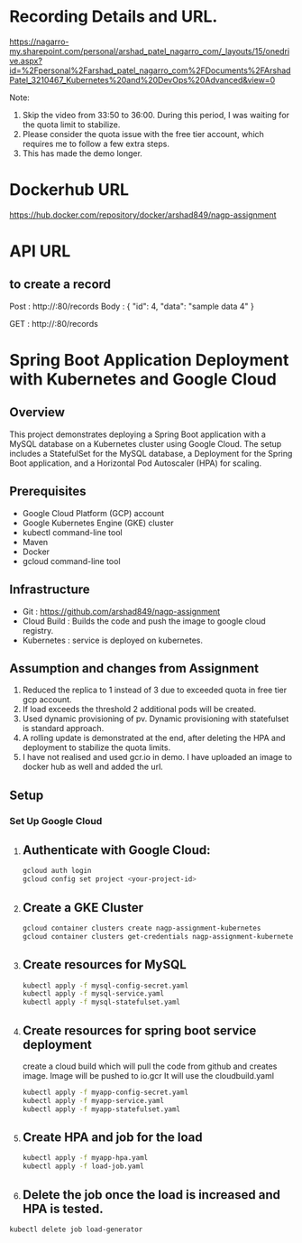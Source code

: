 # Recording Details and URL.

https://nagarro-my.sharepoint.com/personal/arshad_patel_nagarro_com/_layouts/15/onedrive.aspx?id=%2Fpersonal%2Farshad_patel_nagarro_com%2FDocuments%2FArshadPatel_3210467_Kubernetes%20and%20DevOps%20Advanced&view=0

Note:
1. Skip the video from 33:50 to 36:00. During this period, I was waiting for the quota limit to stabilize.
2. Please consider the quota issue with the free tier account, which requires me to follow a few extra steps.
3. This has made the demo longer.

# Dockerhub URL
https://hub.docker.com/repository/docker/arshad849/nagp-assignment

# API URL 
## to create a record
Post : http://<host>:80/records
Body : 
{
"id": 4,
"data": "sample data 4"
}

GET : http://<host>:80/records

# Spring Boot Application Deployment with Kubernetes and Google Cloud

## Overview

This project demonstrates deploying a Spring Boot application with a MySQL database on a Kubernetes cluster using Google Cloud. The setup includes a StatefulSet for the MySQL database, a Deployment for the Spring Boot application, and a Horizontal Pod Autoscaler (HPA) for scaling.

## Prerequisites

- Google Cloud Platform (GCP) account
- Google Kubernetes Engine (GKE) cluster
- kubectl command-line tool
- Maven
- Docker
- gcloud command-line tool

## Infrastructure
* Git : https://github.com/arshad849/nagp-assignment
* Cloud Build : Builds the code and push the image to google cloud registry.
* Kubernetes : service is deployed on kubernetes.

## Assumption and changes from Assignment
1. Reduced the replica to 1 instead of 3 due to exceeded quota in free tier gcp account.
2. If load exceeds the threshold 2 additional pods will be created.
3. Used dynamic provisioning of pv. Dynamic provisioning with statefulset is standard approach.
4. A rolling update is demonstrated at the end, after deleting the HPA and deployment to stabilize the quota limits.
5. I have not realised and used gcr.io in demo. I have uploaded an image to docker hub as well and added the url.


## Setup

###  Set Up Google Cloud

1. ## Authenticate with Google Cloud:

   ```bash
   gcloud auth login
   gcloud config set project <your-project-id>

2. ## Create a GKE Cluster

   ```bash
   gcloud container clusters create nagp-assignment-kubernetes
   gcloud container clusters get-credentials nagp-assignment-kubernetes

3. ## Create resources for MySQL

   ```bash
   kubectl apply -f mysql-config-secret.yaml
   kubectl apply -f mysql-service.yaml
   kubectl apply -f mysql-statefulset.yaml
   
4. ## Create resources for spring boot service deployment
   create a cloud build which will pull the code from github and creates image.
   Image will be pushed to io.gcr
   It will use the cloudbuild.yaml

   ```bash
   kubectl apply -f myapp-config-secret.yaml
   kubectl apply -f myapp-service.yaml
   kubectl apply -f myapp-statefulset.yaml
   
5. ## Create HPA and job for the load

   ```bash
   kubectl apply -f myapp-hpa.yaml
   kubectl apply -f load-job.yaml
   
6. ## Delete the job once the load is increased and HPA is tested.

  ```bash
  kubectl delete job load-generator

   


